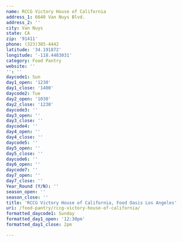 ```yaml
---
name: RCCG Victory House of California
address_1: 6640 Van Nuys Blvd.
address_2: ''
city: Van Nuys
state: CA
zip: '91411'
phone: (323)385-4442
latitude: '34.191872'
longitude: '-118.4483031'
category: Food Pantry
website: ''
'': ''
daycode1: Sun
day1_open: '1230'
day1_close: '1400'
daycode2: Tue
day2_open: '1030'
day2_close: '1230'
daycode3: ''
day3_open: ''
day3_close: ''
daycode4: ''
day4_open: ''
day4_close: ''
daycode5: ''
day5_open: ''
day5_close: ''
daycode6: ''
day6_open: ''
daycode7: ''
day7_open: ''
day7_close: ''
Year_Round (Y/N): ''
season_open: ''
season_close: ''
title: 'RCCG Victory House of California, Food Oasis Los Angeles'
uri: /food-pantry/rccg-victory-house-of-california/
formatted_daycode1: Sunday
formatted_day1_open: '12:30pm'
formatted_day1_close: 2pm

---
```

